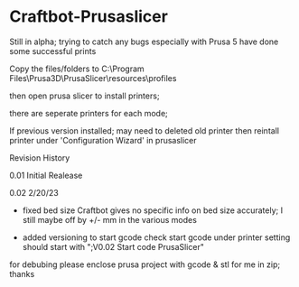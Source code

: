 # Craftbot-Prusaslicer

Still in alpha; trying to catch any bugs especially with Prusa 5
have done some successful prints


Copy the files/folders to C:\Program Files\Prusa3D\PrusaSlicer\resources\profiles

then open prusa slicer to install printers;

there are seperate printers for each mode;


If previous version installed; may need to deleted old printer then reintall printer under 'Configuration Wizard' in prusaslicer


Revision History

0.01  Initial Realease

0.02  2/20/23
  - fixed bed size
      Craftbot gives no specific info on bed size accurately; I still maybe off by +/- mm in the various modes
      
  - added versioning to start gcode
      check start gcode under printer setting
      should start with ";V0.02 Start code PrusaSlicer"





for debubing please enclose prusa project with gcode & stl for me in zip;
thanks

